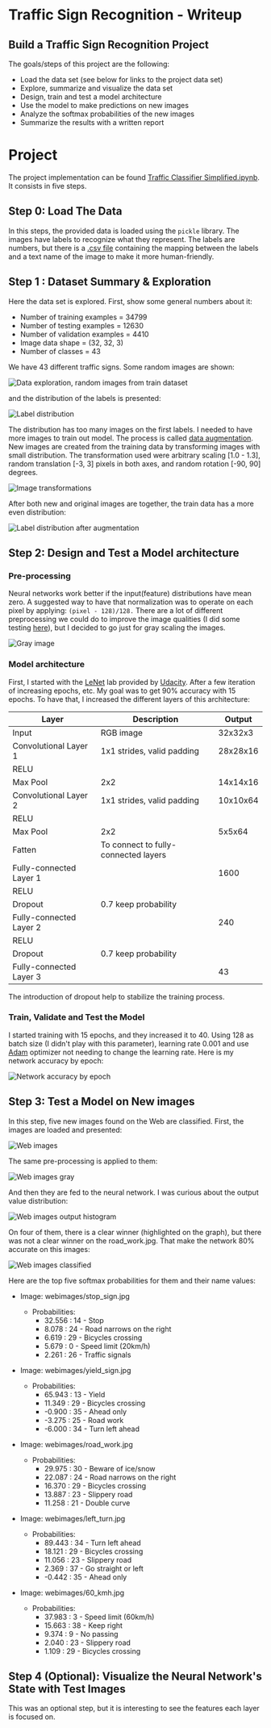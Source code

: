 # Traffic Sign Recognition - Writeup

## Build a Traffic Sign Recognition Project

The goals/steps of this project are the following:

- Load the data set (see below for links to the project data set)
- Explore, summarize and visualize the data set
- Design, train and test a model architecture
- Use the model to make predictions on new images
- Analyze the softmax probabilities of the new images
- Summarize the results with a written report

# Project

The project implementation can be found [Traffic Classifier Simplified.ipynb](Traffic%20Classifier%20Simplified.ipynb).  It consists in five steps.

## Step 0: Load The Data
In this steps, the provided data is loaded using the `pickle` library.
The images have labels to recognize what they represent. The labels are numbers, but there is a [.csv file](data/signnames.csv) containing the mapping between the labels and a text name of the image to make it more human-friendly.

## Step 1 : Dataset Summary & Exploration

Here the data set is explored. First, show some general numbers about it:

- Number of training examples = 34799
- Number of testing examples = 12630
- Number of validation examples = 4410
- Image data shape = (32, 32, 3)
- Number of classes = 43

We have 43 different traffic signs. Some random images are shown:

![Data exploration, random images from train dataset](images/data_exploration.png)

and the distribution of the labels is presented:

![Label distribution](images/label_distribution.png)

The distribution has too many images on the first labels. I needed to have more images to train out model. The process is called [data augmentation](https://www.techopedia.com/definition/28033/data-augmentation). New images are created from the training data by transforming images with small distribution. The transformation used were arbitrary scaling [1.0 - 1.3], random translation [-3, 3] pixels in both axes, and random rotation [-90, 90] degrees.

![Image transformations](images/transformations.png)

After both new and original images are together, the train data has a more even distribution:

![Label distribution after augmentation](images/label_distribution_after.png)

## Step 2: Design and Test a Model architecture

### Pre-processing

Neural networks work better if the input(feature) distributions have mean zero. A suggested way to have that normalization was to operate on each pixel by applying: `(pixel - 128)/128.`
There are a lot of different preprocessing we could do to improve the image qualities (I did some testing [here](Experiments%20Traffic%20Sign%20Classifier.ipynb)), but I decided to go just for gray scaling the images.

![Gray image](images/gray_image.png)

### Model architecture

First, I started with the [LeNet](https://github.com/darienmt/intro-to-tensorflow/blob/master/LeNet-Lab.ipynb) lab provided by [Udacity](https://github.com/udacity/CarND-LeNet-Lab). After a few iteration of increasing epochs, etc. My goal was to get 90% accuracy with 15 epochs. To have that, I increased the different layers of this architecture:

|Layer | Description|Output|
|------|------------|------|
|Input | RGB image| 32x32x3|
|Convolutional Layer 1 | 1x1 strides, valid padding | 28x28x16|
|RELU| | |
|Max Pool| 2x2 | 14x14x16|
|Convolutional Layer 2 | 1x1 strides, valid padding | 10x10x64|
|RELU| | |
|Max Pool | 2x2 | 5x5x64|
|Fatten| To connect to fully-connected layers |
|Fully-connected Layer 1| | 1600|
|RELU| | |
|Dropout| 0.7 keep probability ||
|Fully-connected Layer 2| | 240
|RELU| | |
|Dropout| 0.7 keep probability||
|Fully-connected Layer 3| | 43

The introduction of dropout help to stabilize the training process.

### Train, Validate and Test the Model

I started training with 15 epochs, and they increased it to 40. Using 128 as batch size (I didn't play with this parameter), learning rate 0.001 and use [Adam](http://sebastianruder.com/optimizing-gradient-descent/index.html#adam) optimizer not needing to change the learning rate. Here is my network accuracy by epoch:

![Network accuracy by epoch](images/training.png)

## Step 3: Test a Model on New images

In this step, five new images found on the Web are classified.
First, the images are loaded and presented:

![Web images](images/webimages.png)

The same pre-processing is applied to them:

![Web images gray](images/webimagesgray.png)

And then they are fed to the neural network. I was curious about the output value distribution:

![Web images output histogram](images/webimageshist.png)

On four of them, there is a clear winner (highlighted on the graph), but there was not a clear winner on the road_work.jpg. That make the network 80% accurate on this images:

![Web images classified](images/webimagesclassified.png)

Here are the top five softmax probabilities for them and their name values:

- Image: webimages/stop_sign.jpg
  - Probabilities:
    - 32.556 : 14 - Stop
    - 8.078 : 24 - Road narrows on the right
    - 6.619 : 29 - Bicycles crossing
    - 5.679 : 0 - Speed limit (20km/h)
    - 2.261 : 26 - Traffic signals

- Image: webimages/yield_sign.jpg
  - Probabilities:
    - 65.943 : 13 - Yield
    - 11.349 : 29 - Bicycles crossing
    - -0.900 : 35 - Ahead only
    - -3.275 : 25 - Road work
    - -6.000 : 34 - Turn left ahead

- Image: webimages/road_work.jpg
  - Probabilities:
    - 29.975 : 30 - Beware of ice/snow
    - 22.087 : 24 - Road narrows on the right
    - 16.370 : 29 - Bicycles crossing
    - 13.887 : 23 - Slippery road
    - 11.258 : 21 - Double curve

- Image: webimages/left_turn.jpg
  - Probabilities:
    - 89.443 : 34 - Turn left ahead
    - 18.121 : 29 - Bicycles crossing
    - 11.056 : 23 - Slippery road
    - 2.369 : 37 - Go straight or left
    - -0.442 : 35 - Ahead only

- Image: webimages/60_kmh.jpg
  - Probabilities:
    - 37.983 : 3 - Speed limit (60km/h)
    - 15.663 : 38 - Keep right
    - 9.374 : 9 - No passing
    - 2.040 : 23 - Slippery road
    - 1.109 : 29 - Bicycles crossing

## Step 4 (Optional): Visualize the Neural Network's State with Test Images

This was an optional step, but it is interesting to see the features each layer is focused on.

